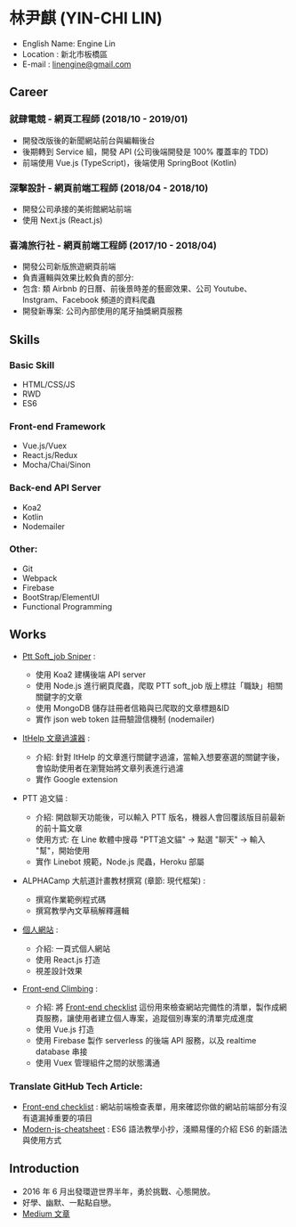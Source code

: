 # 林尹麒 (YIN-CHI LIN)

* English Name: Engine Lin
* Location : 新北市板橋區
* E-mail : linengine@gmail.com

## Career

### 就肆電競 - 網頁工程師 (2018/10 - 2019/01)

* 開發改版後的新聞網站前台與編輯後台
* 後期轉到 Service 組，開發 API (公司後端開發是 100% 覆蓋率的 TDD)
* 前端使用 Vue.js (TypeScript)，後端使用 SpringBoot (Kotlin)

### 深擊設計 - 網頁前端工程師 (2018/04 - 2018/10)

* 開發公司承接的美術館網站前端
* 使用 Next.js (React.js)

### 喜鴻旅行社 - 網頁前端工程師 (2017/10 - 2018/04)

* 開發公司新版旅遊網頁前端
* 負責邏輯與效果比較負責的部分:
* 包含: 類 Airbnb 的日曆、前後景時差的藝廊效果、公司 Youtube、Instgram、Facebook 頻道的資料爬蟲
* 開發新專案: 公司內部使用的尾牙抽獎網頁服務

## Skills

### Basic Skill

* HTML/CSS/JS
* RWD
* ES6

### Front-end Framework

* Vue.js/Vuex
* React.js/Redux
* Mocha/Chai/Sinon

### Back-end API Server

* Koa2
* Kotlin
* Nodemailer

### Other:

* Git
* Webpack
* Firebase
* BootStrap/ElementUI
* Functional Programming

## Works

- <a href="https://ptt-soft-job-sniper.herokuapp.com/">Ptt Soft_job Sniper</a> :

  - 使用 Koa2 建構後端 API server
  - 使用 Node.js 進行網頁爬蟲，爬取 PTT soft_job 版上標註「職缺」相關關鍵字的文章
  - 使用 MongoDB 儲存註冊者信箱與已爬取的文章標題&ID
  - 實作 json web token 註冊驗證信機制 (nodemailer)

- <a href="https://github.com/EngineLin/googleExtensionFilter" target="_blank"> ItHelp 文章過濾器</a> :

  - 介紹: 針對 ItHelp 的文章進行關鍵字過濾，當輸入想要塞選的關鍵字後，會協助使用者在瀏覽始將文章列表進行過濾
  - 實作 Google extension
  
- PTT 追文貓 :

  - 介紹: 開啟聊天功能後，可以輸入 PTT 版名，機器人會回覆該版目前最新的前十篇文章
  - 使用方式: 在 Line 軟體中搜尋 "PTT追文貓" -> 點選 "聊天" -> 輸入 "幫"，開始使用
  - 實作 Linebot 規範，Node.js 爬蟲，Heroku 部屬

- ALPHACamp 大航道計畫教材撰寫 (章節: 現代框架) :

  - 撰寫作業範例程式碼
  - 撰寫教學內文草稿解釋邏輯

- <a href="https://enginelin.github.io/personalWebsite/" target="_blank">個人網站</a> :

  - 介紹: 一頁式個人網站
  - 使用 React.js 打造
  - 視差設計效果

- <a href="https://enginelin.github.io/front-end-climbing/" target="_blank">Front-end Climbing</a> :

  - 介紹: 將 <a href="https://github.com/EngineLin/Front-End-Checklist" target="_blank">Front-end checklist</a> 這份用來檢查網站完備性的清單，製作成網頁服務，讓使用者建立個人專案，追蹤個別專案的清單完成進度
  - 使用 Vue.js 打造
  - 使用 Firebase 製作 serverless 的後端 API 服務，以及 realtime database 串接
  - 使用 Vuex 管理組件之間的狀態溝通
  
### Translate GitHub Tech Article:

  * <a href="https://github.com/EngineLin/Front-End-Checklist" target="_blank">Front-end checklist</a> : 網站前端檢查表單，用來確認你做的網站前端部分有沒有遺漏掉重要的項目
  * <a href="https://github.com/EngineLin/modern-js-cheatsheet" target="_blank">Modern-js-cheatsheet</a> : ES6 語法教學小抄，淺顯易懂的介紹 ES6 的新語法與使用方式

## Introduction

* 2016 年 6 月出發環遊世界半年，勇於挑戰、心態開放。
* 好學、幽默、一點點自戀。
* <a href="https://goo.gl/VWvM3v" target="_blank">Medium 文章</a>
